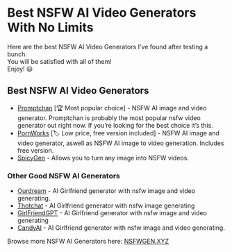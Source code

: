 # Best NSFW AI Video Generators With No Limits

Here are the best NSFW AI Video Generators I've found after testing a bunch. \
You will be satisfied with all of them!\
Enjoy! 😃 

## Best NSFW AI Video Generators

* [Promptchan](https://nsfwgen.xyz/promptchan) [🏆 Most popular choice] - NSFW AI image and video generator. Promptchan is probably the most popular nsfw video generator out right now. If you’re looking for the best choice it’s this.
* [PornWorks](https://nsfwgen.xyz/pornworks) [🏷️ Low price, free version included] - NSFW AI image and video generator, aswell as NSFW AI image to video generation. Includes free version.
* [SpicyGen](https://nsfwgen.xyz/spicygen) - Allows you to turn any image into NSFW videos.

### Other Good NSFW AI Generators

* [Ourdream](https://nsfwgen.xyz/ourdream) - AI Girlfriend generator with nsfw image and video generating.
* [Thotchat](https://nsfwgen.xyz/thotchat) - AI Girlfriend generator with nsfw image generating 
* [GirlFriendGPT](https://nsfwgen.xyz/girlfriendgpt) - AI Girlfriend generator with nsfw image and video generating
* [CandyAI](https://nsfwgen.xyz/candyai) - AI Girlfriend generator with nsfw image and video generating.

Browse more NSFW AI Generators here: [NSFWGEN.XYZ](https://nsfwgen.xyz)
